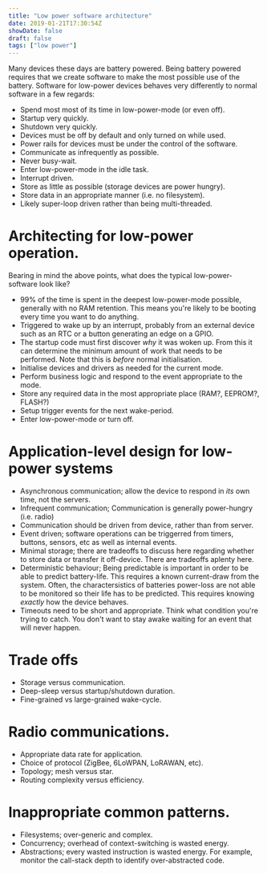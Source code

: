 ```yaml
---
title: "Low power software architecture"
date: 2019-01-21T17:30:54Z
showDate: false
draft: false
tags: ["low power"]
---
```


Many devices these days are battery powered. Being battery powered requires that we create software to make
the most possible use of the battery.
Software for low-power devices behaves very differently to normal software in a few regards:

* Spend most most of its time in low-power-mode (or even off).
* Startup very quickly.
* Shutdown very quickly.
* Devices must be off by default and only turned on while used.
* Power rails for devices must be under the control of the software.
* Communicate as infrequently as possible.
* Never busy-wait.
* Enter low-power-mode in the idle task.
* Interrupt driven.
* Store as little as possible (storage devices are power hungry).
* Store data in an appropriate manner (i.e. no filesystem).
* Likely super-loop driven rather than being multi-threaded.

# Architecting for low-power operation.
Bearing in mind the above points, what does the typical low-power-software look like?

* 99% of the time is spent in the deepest low-power-mode possible, generally with no RAM retention. This means
you're likely to be booting every time you want to do anything.
* Triggered to wake up by an interrupt, probably from an external device such as an RTC or a button generating an edge
on a GPIO.
* The startup code must first discover *why* it was woken up. From this it can determine the minimum amount of work that
needs to be performed. Note that this is *before* normal initialisation.
* Initialise devices and drivers as needed for the current mode.
* Perform business logic and respond to the event appropriate to the mode.
* Store any required data in the most appropriate place (RAM?, EEPROM?, FLASH?)
* Setup trigger events for the next wake-period.
* Enter low-power-mode or turn off.

# Application-level design for low-power systems

* Asynchronous communication; allow the device to respond in *its* own time, not the servers.
* Infrequent communication; Communication is generally power-hungry (i.e. radio)
* Communication should be driven from device, rather than from server.
* Event driven; software operations can be triggerred from timers, buttons, sensors, etc as well as internal events.
* Minimal storage; there are tradeoffs to discuss here regarding whether to store data or transfer it off-device. There
are tradeoffs aplenty here.
* Deterministic behaviour; Being predictable is important in order to be able to predict battery-life. This requires
a known current-draw from the system. Often, the charactersistics of batteries power-loss are not able to be monitored
so their life has to be predicted. This requires knowing *exactly* how the device behaves.
* Timeouts need to be short and appropriate. Think what condition you're trying to catch. You don't want to stay awake waiting for
an event that will never happen.


# Trade offs
* Storage versus communication.
* Deep-sleep versus startup/shutdown duration.
* Fine-grained vs large-grained wake-cycle.


# Radio communications.
* Appropriate data rate for application.
* Choice of protocol (ZigBee, 6LoWPAN, LoRAWAN, etc).
* Topology; mesh versus star.
* Routing complexity versus efficiency.


# Inappropriate common patterns.
* Filesystems; over-generic and complex.
* Concurrency; overhead of context-switching is wasted energy.
* Abstractions; every wasted instruction is wasted energy. For example, monitor the call-stack depth to identify over-abstracted code.

